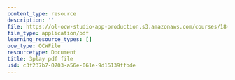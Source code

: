 ```yaml
---
content_type: resource
description: ''
file: https://ol-ocw-studio-app-production.s3.amazonaws.com/courses/18-06sc-linear-algebra-fall-2011/c3f237b70703a56e061e9d16139ffbde_HEQuN0QELSQ.pdf
file_type: application/pdf
learning_resource_types: []
ocw_type: OCWFile
resourcetype: Document
title: 3play pdf file
uid: c3f237b7-0703-a56e-061e-9d16139ffbde
---
```


